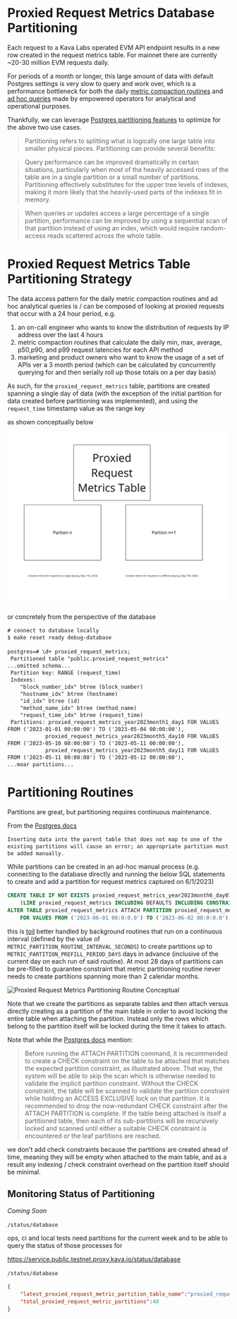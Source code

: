 # Proxied Request Metrics Database Partitioning

Each request to a Kava Labs operated EVM API endpoint results in a new row created in the request metrics table. For mainnet there are currently ~20-30 million EVM requests daily.

For periods of a month or longer, this large amount of data with default Postgres settings is very slow to query and work over, which is a performance bottleneck for both the daily [metric compaction routines](./METRIC_COMPACTION_ROUTINE.md) and [ad hoc queries](https://kava-labs.atlassian.net/wiki/spaces/ENG/pages/1242398721/Useful+Analytic+Queries) made by empowered operators for analytical and operational purposes.

Thankfully, we can leverage [Postgres partitioning features](https://www.postgresql.org/docs/15/ddl-partitioning.html) to optimize for the above two use cases.
> Partitioning refers to splitting what is logically one large table into smaller physical pieces. Partitioning can provide several benefits:

> Query performance can be improved dramatically in certain situations, particularly when most of the heavily accessed rows of the table are in a single partition or a small number of partitions. Partitioning effectively substitutes for the upper tree levels of indexes, making it more likely that the heavily-used parts of the indexes fit in memory.

> When queries or updates access a large percentage of a single partition, performance can be improved by using a sequential scan of that partition instead of using an index, which would require random-access reads scattered across the whole table.

# Proxied Request Metrics Table Partitioning Strategy

The data access pattern for the daily metric compaction routines and ad hoc analytical queries is / can be composed of looking at proxied requests that occur with a 24 hour period, e.g.

1. an on-call engineer who wants to know the distribution of requests by IP address over the last 4 hours
1. metric compaction routines that calculate the daily min, max, average, p50,p90, and p99 request latencies for each API method
1. marketing and product owners who want to know the usage of a set of APIs ver a 3 month period (which can be calculated by concurrently querying for and then serially roll up those totals on a per day basis)

As such, for the `proxied_request_metrics` table, partitions are created spanning a single day of data (with the exception of the initial partition for data created before partitioning was implemented), and using the `request_time` timestamp value as the range key

as shown conceptually below

![Metric Partitioning Conceptual Overview](./images/metric_partitioning_conceptual.jpg)

or concretely from the perspective of the database

```text
# connect to database locally
$ make reset ready debug-database

postgres=# \d+ proxied_request_metrics;
 Partitioned table "public.proxied_request_metrics"
...omitted schema...
 Partition key: RANGE (request_time)
 Indexes:
    "block_number_idx" btree (block_number)
    "hostname_idx" btree (hostname)
    "id_idx" btree (id)
    "method_name_idx" btree (method_name)
    "request_time_idx" btree (request_time)
 Partitions: proxied_request_metrics_year2023month1_day1 FOR VALUES FROM ('2023-01-01 00:00:00') TO ('2023-05-04 00:00:00'),
            proxied_request_metrics_year2023month5_day10 FOR VALUES FROM ('2023-05-10 00:00:00') TO ('2023-05-11 00:00:00'),
            proxied_request_metrics_year2023month5_day11 FOR VALUES FROM ('2023-05-11 00:00:00') TO ('2023-05-12 00:00:00'),
...moar partitions...
```

# Partitioning Routines

Partitions are great, but partitioning requires continuous maintenance.

From the [Postgres docs](https://www.postgresql.org/docs/current/ddl-partitioning.html)

```text
Inserting data into the parent table that does not map to one of the existing partitions will cause an error; an appropriate partition must be added manually.
```

While partitions can be created in an ad-hoc manual process (e.g. connecting to the database directly and running the below SQL statements to create and add a partition for request metrics captured on 6/1/2023)

```sql
CREATE TABLE IF NOT EXISTS proxied_request_metrics_year2023month6_day01
    (LIKE proxied_request_metrics INCLUDING DEFAULTS INCLUDING CONSTRAINTS);
ALTER TABLE proxied_request_metrics ATTACH PARTITION proxied_request_metrics_year2023month6_day01
    FOR VALUES FROM ('2023-06-01 00:0:0.0') TO ('2023-06-02 00:0:0.0');
```

this is [toil](https://sre.google/sre-book/eliminating-toil/) better handled by background routines that run on a continuous interval (defined by the value of `METRIC_PARTITION_ROUTINE_INTERVAL_SECONDS`) to create partitions up to `METRIC_PARTITION_PREFILL_PERIOD_DAYS` days in advance (inclusive of the current day on each run of said routine). At most 28 days of partitions can be pre-filled to guarantee constraint that metric partitioning routine never needs to create partitions spanning more than 2 calendar months.

![Proxied Request Metrics Partitioning Routine Conceptual](./images/metric_partitioning_routine_conceptual.jpg)

Note that we create the partitions as separate tables and then attach versus directly creating as a partition of the main table in order to avoid locking the entire table when attaching the partition. Instead only the rows which belong to the partition itself will be locked during the time it takes to attach.

Note that while the [Postgres docs](https://www.postgresql.org/docs/current/ddl-partitioning.html) mention:

> Before running the ATTACH PARTITION command, it is recommended to create a CHECK constraint on the table to be attached that matches the expected partition constraint, as illustrated above. That way, the system will be able to skip the scan which is otherwise needed to validate the implicit partition constraint. Without the CHECK constraint, the table will be scanned to validate the partition constraint while holding an ACCESS EXCLUSIVE lock on that partition. It is recommended to drop the now-redundant CHECK constraint after the ATTACH PARTITION is complete. If the table being attached is itself a partitioned table, then each of its sub-partitions will be recursively locked and scanned until either a suitable CHECK constraint is encountered or the leaf partitions are reached.

we don't add check constraints because the partitions are created ahead of time, meaning they will be empty when attached to the main table, and as a result any indexing / check constraint overhead on the partition itself should be minimal.

## Monitoring Status of Partitioning

*Coming Soon*

`/status/database`

ops, ci and local tests need partitions for the current week and to be able to query the status of those processes for

https://service.public.testnet.proxy.kava.io/status/database

`/status/database`

```json
{
    "latest_proxied_request_metric_partition_table_name":"proxied_request_metrics_year_2023_month_6_day_11",
    "total_proxied_request_metric_partitions":40
}
```
